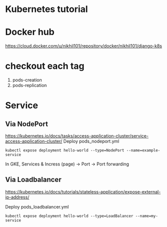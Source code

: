 # Kubernetes tutorial

# Docker hub 
https://cloud.docker.com/u/nikhil101/repository/docker/nikhil101/django-k8s

# checkout each tag

1. pods-creation
1. pods-replication

# Service

## Via NodePort
https://kubernetes.io/docs/tasks/access-application-cluster/service-access-application-cluster/
Deploy pods_nodeport.yml
```
kubectl expose deployment hello-world --type=NodePort --name=example-service
```
In GKE, Services & Incress (page) -> Port -> Port forwarding

## Via Loadbalancer
https://kubernetes.io/docs/tutorials/stateless-application/expose-external-ip-address/

Deploy pods_loadbalancer.yml

```
kubectl expose deployment hello-world --type=LoadBalancer --name=my-service
```

